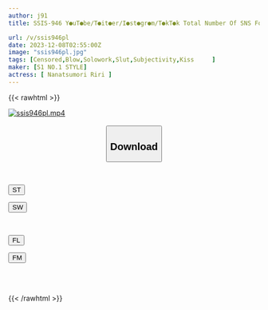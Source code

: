 ```yaml
---
author: j91
title: SSIS-946 Y●uT●be/T●it●er/I●st●gr●m/T●kT●k Total Number Of SNS Followers, 900,000 Influencer Model 'Riri Nanatsumori' Will Help You Jerk Off

url: /v/ssis946pl
date: 2023-12-08T02:55:00Z
image: "ssis946pl.jpg"
tags: [Censored,Blow,Solowork,Slut,Subjectivity,Kiss	 ]
maker: [S1 NO.1 STYLE]
actress: [ Nanatsumori Riri ]
---
```



{{< rawhtml >}}

<div class="video" data-videoid="gLZwgrA2KzIq2wX">
    <a href="javascript:;">
        <img src="/v/ssis946pl/ssis946pl.jpg" width="WIDTH" height="HEIGHT" alt="ssis946pl.mp4" loading="lazy">
    </a>
</div>

<script type="text/javascript" src="https://j91.asia/asset/on-demand-st.js"></script>

<br>
  <link rel="stylesheet" href="https://j91.asia/asset/bs5.css">
  
  <center>
  <button class="btn btn-primary" type="button" data-bs-toggle="collapse" data-bs-target=".multi-collapse" aria-expanded="false" aria-controls="multiCollapseExample1 multiCollapseExample2"><h2>Download</h2></button></center>
</p>
<div class="row">
  <div class="col">
    <div class="collapse multi-collapse" id="multiCollapseExample1">
      <div class="card card-body">
	      	      <br>
<div class="buttons">  
<p><a href="https://streamtape.to/v/gLZwgrA2KzIq2wX" target="_blank"><button class="btn-hover color-3"><i class="fa fa-download"></i> ST</button></a></p>
<p><a href="https://flaswish.com/aoaevh427m9r" target="_blank"><button class="btn-hover color-2"><i class="fa fa-download"></i> SW</button></a></p></div>
    </div>
  </div>
</div>
  <div class="col">
    <div class="collapse multi-collapse" id="multiCollapseExample2">
      <div class="card card-body">
	      <br>
<div class="buttons">
<p><a href="javascript:;" target="_blank"><button class="btn-hover color-9"><i class="fa fa-download"></i> FL</button></a></p>
<p><a href="javascript:;" target="_blank"><button class="btn-hover color-8"><i class="fa fa-download"></i> FM</button></a></p></div>
<br><br>
      </div>
    </div>
  </div>
</div>

{{< /rawhtml >}}